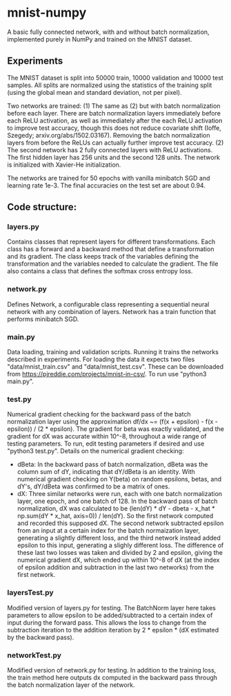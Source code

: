 # mnist-numpy
A basic fully connected network, with and without batch normalization, implemented purely in NumPy and trained on the MNIST dataset.

## Experiments
The MNIST dataset is split into 50000 train, 10000 validation and 10000 test samples. All splits are normalized using the statistics of the training split (using the global mean and standard deviation, not per pixel).

Two networks are trained:
(1) The same as (2) but with batch normalization before each layer. There are batch normalization layers immediately before each ReLU activation, as well as immediately after the each ReLU activation to improve test accuracy, though this does not reduce covariate shift (Ioffe, Szegedy; arxiv.org/abs/1502.03167). Removing the batch normalization layers from before the ReLUs can actually further improve test accuracy.
(2) The second network has 2 fully connected layers with ReLU activations. The first hidden layer has 256 units and the second 128 units. The network is initialized with Xavier-He initialization.

The networks are trained for 50 epochs with vanilla minibatch SGD and learning rate 1e-3. The final accuracies on the test set are about 0.94.


## Code structure:
### layers.py
Contains classes that represent layers for different transformations. Each class has a forward and a backward method that define a transformation and its gradient. The class keeps track of the variables defining the transformation and the variables needed to calculate the gradient. The file also contains a class that defines the softmax cross entropy loss.

### network.py
Defines Network, a configurable class representing a sequential neural network with any combination of layers. Network has a train function that performs minibatch SGD.

### main.py
Data loading, training and validation scripts. Running it trains the networks described in experiments. For loading the data it expects two files "data/mnist_train.csv" and "data/mnist_test.csv". These can be downloaded from https://pjreddie.com/projects/mnist-in-csv/. To run use "python3 main.py".

### test.py
Numerical gradient checking for the backward pass of the batch normalization layer using the approximation df/dx ~= (f(x + epsilon) - f(x - epsilon)) / (2 * epsilon). The gradient for beta was exactly validated, and the gradient for dX was accurate within 10^-8, throughout a wide range of testing parameters.  To run, edit testing parameters if desired and use "python3 test.py". Details on the numerical gradient checking:
- dBeta: In the backward pass of batch normalization, dBeta was the column sum of dY, indicating that dY/dBeta is an identity.  With numerical gradient checking on Y(beta) on random epsilons, betas, and dY's, dY/dBeta was confirmed to be a matrix of     ones.
- dX: Three similar networks were run, each with one batch normalization layer, one epoch, and one batch of 128. In the backward pass of batch normalization, dX was calculated to be (len(dY) * dY - dbeta - x_hat * np.sum(dY * x_hat,  axis=0)) / len(dY). So the first network computed and recorded this supposed dX. The second network subtracted epsilon from   an input at a certain index for the batch normaization layer, generating a slightly different loss, and the third network instead added epsilon     to this input, generating a slighly different loss. The difference of these last two losses was taken and divided by       2 and epsilon, giving the numerical gradient dX, which ended up within 10^-8 of dX (at the index of epsilon addition and subtraction in the last two networks) from the first network.

### layersTest.py
Modified version of layers.py for testing. The BatchNorm layer here takes parameters to allow epsilon to be added/subtracted to a certain index of input during the forward pass. This allows the loss to change from the subtraction iteration to the addition iteration by 2 * epsilon * (dX estimated by the backward pass).

### networkTest.py
Modified version of network.py for testing. In addition to the training loss, the train method here outputs dx computed in the backward pass through the batch normalization layer of the network.
